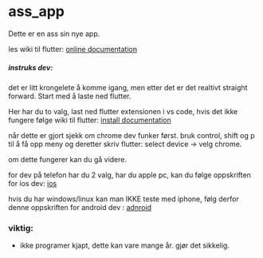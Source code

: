 # ass_app


Dette er en ass sin nye app.

les wiki til flutter: [online documentation](https://docs.flutter.dev/)

##### instruks dev: 

det er litt krongelete å komme igang, men etter det er det realtivt straight forward. Start med å laste ned flutter. 

Her har du to valg, last ned flutter extensionen i vs code, hvis det ikke fungere følge wiki til flutter: [install documentation](https://docs.flutter.dev/install)

når dette er gjort sjekk om chrome dev funker først. bruk control, shift og p til å få opp meny og deretter skriv flutter: select device -> velg chrome.

om dette fungerer kan du gå videre. 

for dev på telefon har du 2 valg, har du apple pc, kan du følge oppskriften for ios dev: [ios](https://docs.flutter.dev/platform-integration/ios/setup)

hvis du har windows/linux kan man IKKE teste med iphone, følg derfor denne oppskriften for android dev : [adnroid](https://docs.flutter.dev/platform-integration/android/setup)

### viktig:

- ikke programer kjapt, dette kan vare mange år. gjør det sikkelig.

